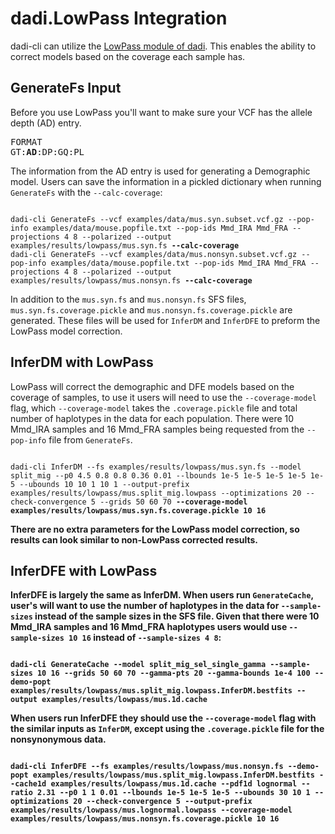 # dadi.LowPass Integration

dadi-cli can utilize the [LowPass module of dadi](https://dadi.readthedocs.io/en/latest/user-guide/low-pass/). This enables the ability to correct models based on the coverage each sample has.

## GenerateFs Input

Before you use LowPass you'll want to make sure your VCF has the allele depth (AD) entry.
<pre>
FORMAT
GT:<b>AD</b>:DP:GQ:PL
</pre>
The information from the AD entry is used for generating a Demographic model. Users can save the information in a pickled dictionary when running `GenerateFs` with the `--calc-coverage`:
<pre><code>
dadi-cli GenerateFs --vcf examples/data/mus.syn.subset.vcf.gz --pop-info examples/data/mouse.popfile.txt --pop-ids Mmd_IRA Mmd_FRA --projections 4 8 --polarized --output examples/results/lowpass/mus.syn.fs <b>--calc-coverage</b>
dadi-cli GenerateFs --vcf examples/data/mus.nonsyn.subset.vcf.gz --pop-info examples/data/mouse.popfile.txt --pop-ids Mmd_IRA Mmd_FRA --projections 4 8 --polarized --output examples/results/lowpass/mus.nonsyn.fs <b>--calc-coverage</b>
</pre></code>
In addition to the `mus.syn.fs` and `mus.nonsyn.fs` SFS files, `mus.syn.fs.coverage.pickle` and `mus.nonsyn.fs.coverage.pickle` are generated. These files will be used for `InferDM` and `InferDFE` to preform the LowPass model correction.

## InferDM with LowPass

LowPass will correct the demographic and DFE models based on the coverage of samples, to use it users will need to use the `--coverage-model` flag, which `--coverage-model` takes the `.coverage.pickle` file and total number of haplotypes in the data for each population. There were 10 Mmd_IRA samples and 16 Mmd_FRA samples being requested from the `--pop-info` file from `GenerateFs`.
<pre><code>
dadi-cli InferDM --fs examples/results/lowpass/mus.syn.fs --model split_mig --p0 4.5 0.8 0.8 0.36 0.01 --lbounds 1e-5 1e-5 1e-5 1e-5 1e-5 --ubounds 10 10 1 10 1 --output-prefix examples/results/lowpass/mus.split_mig.lowpass --optimizations 20 --check-convergence 5 --grids 50 60 70 <b>--coverage-model examples/results/lowpass/mus.syn.fs.coverage.pickle 10 16<b>
</pre></code>

There are no extra parameters for the LowPass model correction, so results can look similar to non-LowPass corrected results.

## InferDFE with LowPass

InferDFE is largely the same as InferDM. When users run `GenerateCache`, user's will want to use the number of haplotypes in the data for `--sample-sizes` instead of the sample sizes in the SFS file. Given that there were 10 Mmd_IRA samples and 16 Mmd_FRA haplotypes users would use `--sample-sizes 10 16` instead of `--sample-sizes 4 8`:
<pre><code>
dadi-cli GenerateCache --model split_mig_sel_single_gamma <b>--sample-sizes 10 16</b> --grids 50 60 70 --gamma-pts 20 --gamma-bounds 1e-4 100 --demo-popt examples/results/lowpass/mus.split_mig.lowpass.InferDM.bestfits --output examples/results/lowpass/mus.1d.cache
</pre></code>

When users run InferDFE they should use the `--coverage-model` flag with the similar inputs as `InferDM`, except using the `.coverage.pickle` file for the nonsynonymous data.
<pre><code>
dadi-cli InferDFE --fs examples/results/lowpass/mus.nonsyn.fs --demo-popt examples/results/lowpass/mus.split_mig.lowpass.InferDM.bestfits --cache1d examples/results/lowpass/mus.1d.cache --pdf1d lognormal --ratio 2.31 --p0 1 1 0.01 --lbounds 1e-5 1e-5 1e-5 --ubounds 30 10 1 --optimizations 20 --check-convergence 5 --output-prefix examples/results/lowpass/mus.lognormal.lowpass <b>--coverage-model examples/results/lowpass/mus.nonsyn.fs.coverage.pickle 10 16</b>
</pre></code>